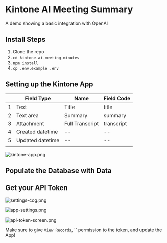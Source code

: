 # Kintone AI Meeting Summary

A demo showing a basic integration with OpenAI

## Install Steps

1. Clone the repo
2. `cd kintone-ai-meeting-minutes`
3. `npm install`
4. `cp .env.example .env`

## Setting up the Kintone App

|  | Field Type | Name | Field Code |
|---|---|---|---|
| 1 | Text | Title | title |
| 2 | Text area | Summary | summary |
| 3 | Attachment | Full Transcript | transcript |
| 4 | Created datetime | -- | -- |
| 5 | Updated datetime | -- | -- |
|  |  |  |  |

![kintone-app.png](./images/kintone-app.png)

## Populate the Database with Data



## Get your API Token

![settings-cog.png](./images/settings-cog.png)

![app-settings.png](./images/app-settings.png)

![api-token-screen.png](./images/api-token-screen.png)

Make sure to give `View Records`, `` permission to the token, and update the App!